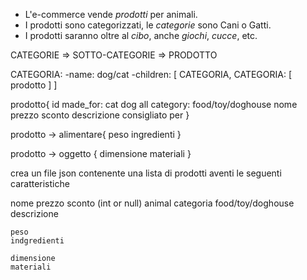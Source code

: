 - L'e-commerce vende *prodotti* per animali.
- I prodotti sono categorizzati, le *categorie* sono Cani o Gatti.
- I prodotti saranno oltre al *cibo*, anche *giochi*, *cucce*, etc.


CATEGORIE => SOTTO-CATEGORIE => PRODOTTO

CATEGORIA:
    -name: dog/cat
    -children: [
        CATEGORIA,
        CATEGORIA: [
            prodotto
        ]
    ]

prodotto{
    id
    made_for: cat dog all
    category: food/toy/doghouse
    nome
    prezzo
    sconto
    descrizione
    consigliato per
}

prodotto -> alimentare{
    peso
    ingredienti
}

prodotto -> oggetto {
    dimensione
    materiali
}
    

crea un file json contenente una lista di prodotti aventi le seguenti caratteristiche

nome 
prezzo
sconto (int or null)
animal
categoria food/toy/doghouse
descrizione

    peso
    indgredienti

    dimensione
    materiali